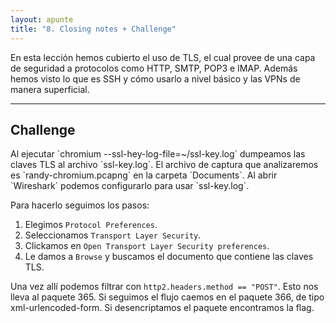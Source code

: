 ```yaml
---
layout: apunte
title: "8. Closing notes + Challenge"
---
```


En esta lección hemos cubierto el uso de TLS, el cual provee de una capa de seguridad a protocolos como HTTP, SMTP, POP3 e IMAP. Además hemos visto lo que es SSH y cómo usarlo a nivel básico y las VPNs de manera superficial.

------------------
<h2>Challenge</h2>
Al ejecutar `chromium --ssl-hey-log-file=~/ssl-key.log` dumpeamos las claves TLS al archivo `ssl-key.log`. El archivo de captura que analizaremos es `randy-chromium.pcapng` en la carpeta `Documents`. Al abrir `Wireshark` podemos configurarlo para usar `ssl-key.log`.

Para hacerlo seguimos los pasos:

1. Elegimos `Protocol Preferences`.
2. Seleccionamos `Transport Layer Security`.
3. Clickamos en `Open Transport Layer Security preferences`.
4. Le damos a `Browse` y buscamos el documento que contiene las claves TLS.

Una vez allí podemos filtrar con `http2.headers.method == "POST"`. Esto nos lleva al paquete 365. Si seguimos el flujo caemos en el paquete 366, de tipo xml-urlencoded-form. Si desencriptamos el paquete encontramos la flag.